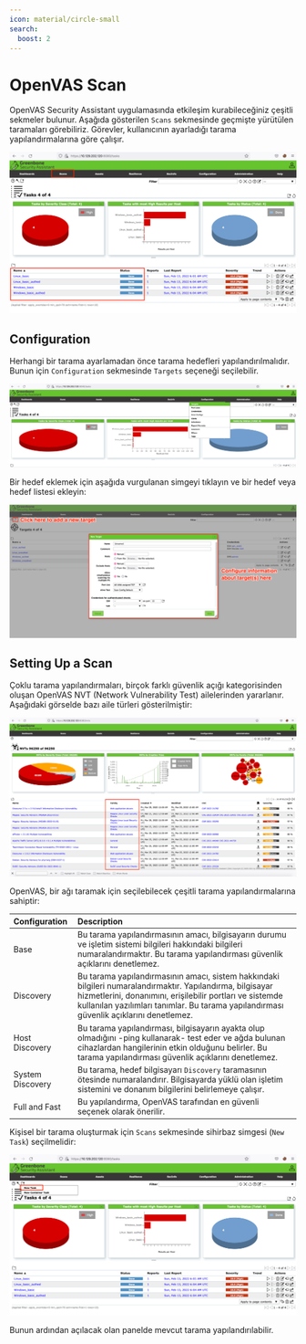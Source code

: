 ```yaml
---
icon: material/circle-small
search:
  boost: 2
---
```


# OpenVAS Scan

OpenVAS Security Assistant uygulamasında etkileşim kurabileceğiniz çeşitli sekmeler bulunur. Aşağıda gösterilen `Scans` sekmesinde geçmişte yürütülen taramaları görebiliriz. Görevler, kullanıcının ayarladığı tarama yapılandırmalarına göre çalışır.

![](../assets/images/creating-scan-1.png)

## Configuration

Herhangi bir tarama ayarlamadan önce tarama hedefleri yapılandırılmalıdır. Bunun için `Configuration` sekmesinde `Targets` seçeneği seçilebilir.

![](../assets/images/targets.png)

Bir hedef eklemek için aşağıda vurgulanan simgeyi tıklayın ve bir hedef veya hedef listesi ekleyin:

![](../assets/images/adding-target.png)

## Setting Up a Scan

Çoklu tarama yapılandırmaları, birçok farklı güvenlik açığı kategorisinden oluşan OpenVAS NVT (Network Vulnerability Test) ailelerinden yararlanır. Aşağıdaki görselde bazı aile türleri gösterilmiştir:

![](../assets/images/nvt.png)

OpenVAS, bir ağı taramak için seçilebilecek çeşitli tarama yapılandırmalarına sahiptir:

| Configuration | Description |
|:---|:---|
| Base | Bu tarama yapılandırmasının amacı, bilgisayarın durumu ve işletim sistemi bilgileri hakkındaki bilgileri numaralandırmaktır. Bu tarama yapılandırması güvenlik açıklarını denetlemez. |
| Discovery | Bu tarama yapılandırmasının amacı, sistem hakkındaki bilgileri numaralandırmaktır. Yapılandırma, bilgisayar hizmetlerini, donanımını, erişilebilir portları ve sistemde kullanılan yazılımları tanımlar. Bu tarama yapılandırması güvenlik açıklarını denetlemez. |
| Host Discovery | Bu tarama yapılandırması, bilgisayarın ayakta olup olmadığını -ping kullanarak- test eder ve ağda bulunan cihazlardan hangilerinin etkin olduğunu belirler. Bu tarama yapılandırması güvenlik açıklarını denetlemez. |
| System Discovery | Bu tarama, hedef bilgisayarı `Discovery` taramasının ötesinde numaralandırır. Bilgisayarda yüklü olan işletim sistemini ve donanım bilgilerini belirlemeye çalışır. |
| Full and Fast | Bu yapılandırma, OpenVAS tarafından en güvenli seçenek olarak önerilir. |

Kişisel bir tarama oluşturmak için `Scans` sekmesinde sihirbaz simgesi (`New Task`) seçilmelidir:

![](../assets/images/creating-scan-2.png)

Bunun ardından açılacak olan panelde mevcut tarama yapılandırılabilir.
